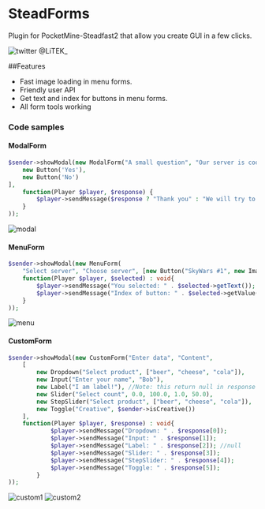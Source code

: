 # SteadForms
Plugin for PocketMine-Steadfast2 that allow you create GUI in a few clicks.

![twitter](https://cdn0.iconfinder.com/data/icons/shift-logotypes/32/Twitter-16.png) @LiTEK_

##Features
 - Fast image loading in menu forms.
 - Friendly user API
 - Get text and index for buttons in menu forms.
 - All form tools working
### Code samples

#### ModalForm
```php
$sender->showModal(new ModalForm("A small question", "Our server is cool?", [
    new Button('Yes'),
    new Button('No')
],
	function(Player $player, $response) {
		$player->sendMessage($response ? "Thank you" : "We will try to become better");
	}
));
```
![modal](https://i.imgur.com/eI2xaBL.png)
#### MenuForm
```php
$sender->showModal(new MenuForm(
	"Select server", "Choose server", [new Button("SkyWars #1", new Image("https://gamepedia.cursecdn.com/minecraft_gamepedia/1/19/Melon.png"))],
	function(Player $player, $selected) : void{
		$player->sendMessage("You selected: " . $selected->getText());
		$player->sendMessage("Index of button: " . $selected->getValue());
	}
));
```
![menu](https://i.imgur.com/QewDqkc.png)
#### CustomForm
```php
$sender->showModal(new CustomForm("Enter data", "Content",
	[
		new Dropdown("Select product", ["beer", "cheese", "cola"]),
		new Input("Enter your name", "Bob"),
		new Label("I am label!"), //Note: this return null in response
		new Slider("Select count", 0.0, 100.0, 1.0, 50.0),
		new StepSlider("Select product", ["beer", "cheese", "cola"]),
		new Toggle("Creative", $sender->isCreative())
	],
	function(Player $player, $response) : void{
            $player->sendMessage("Dropdown: " . $response[0]);
            $player->sendMessage("Input: " . $response[1]);
            $player->sendMessage("Label: " . $response[2]); //null
            $player->sendMessage("Slider: " . $response[3]);
            $player->sendMessage("StepSlider: " . $response[4]);
            $player->sendMessage("Toggle: " . $response[5]);
		}
));
```

![custom1](https://i.imgur.com/biAoc91.png)
![custom2](https://i.imgur.com/AFkpS7b.png)
